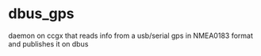 dbus_gps
========

daemon on ccgx that reads info from a usb/serial gps in NMEA0183 format and publishes it on dbus
